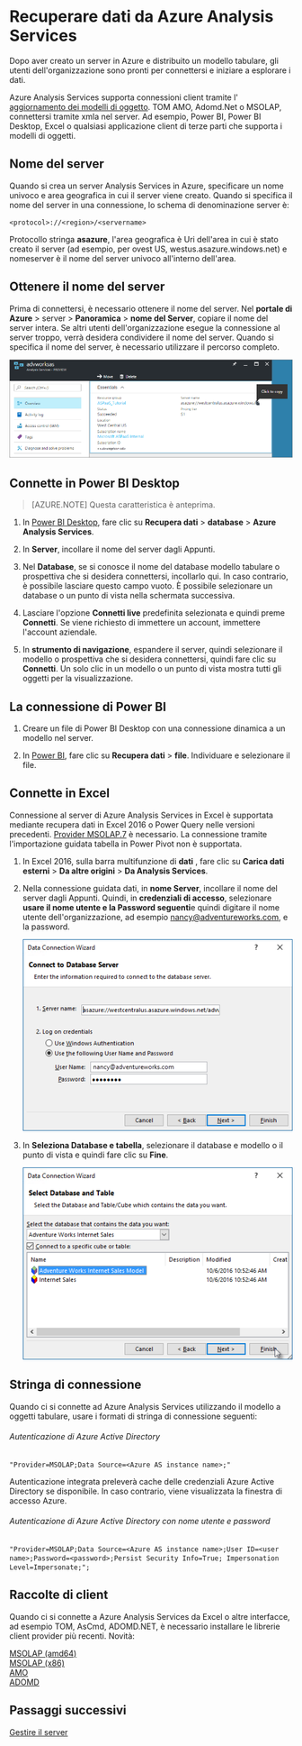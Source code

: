<properties
   pageTitle="Recuperare dati da Analysis Services Azure | Microsoft Azure"
   description="Informazioni su come connettersi e recuperare dati da un server Analysis Services in Azure."
   services="analysis-services"
   documentationCenter=""
   authors="minewiskan"
   manager="erikre"
   editor=""
   tags=""/>
<tags
   ms.service="analysis-services"
   ms.devlang="NA"
   ms.topic="article"
   ms.tgt_pltfrm="NA"
   ms.workload="na"
   ms.date="10/24/2016"
   ms.author="owend"/>

# <a name="get-data-from-azure-analysis-services"></a>Recuperare dati da Azure Analysis Services
Dopo aver creato un server in Azure e distribuito un modello tabulare, gli utenti dell'organizzazione sono pronti per connettersi e iniziare a esplorare i dati.

Azure Analysis Services supporta connessioni client tramite l' [aggiornamento dei modelli di oggetto](#client-libraries). TOM AMO, Adomd.Net o MSOLAP, connettersi tramite xmla nel server. Ad esempio, Power BI, Power BI Desktop, Excel o qualsiasi applicazione client di terze parti che supporta i modelli di oggetti.

## <a name="server-name"></a>Nome del server
Quando si crea un server Analysis Services in Azure, specificare un nome univoco e area geografica in cui il server viene creato. Quando si specifica il nome del server in una connessione, lo schema di denominazione server è:
```
<protocol>://<region>/<servername>
```
 Protocollo stringa **asazure**, l'area geografica è Uri dell'area in cui è stato creato il server (ad esempio, per ovest US, westus.asazure.windows.net) e nomeserver è il nome del server univoco all'interno dell'area.

## <a name="get-the-server-name"></a>Ottenere il nome del server
Prima di connettersi, è necessario ottenere il nome del server. Nel **portale di Azure** > server > **Panoramica** > **nome del Server**, copiare il nome del server intera. Se altri utenti dell'organizzazione esegue la connessione al server troppo, verrà desidera condividere il nome del server. Quando si specifica il nome del server, è necessario utilizzare il percorso completo.

![Ottenere il nome del server in Azure](./media/analysis-services-deploy/aas-deploy-get-server-name.png)


## <a name="connect-in-power-bi-desktop"></a>Connette in Power BI Desktop

> [AZURE.NOTE] Questa caratteristica è anteprima.

1. In [Power BI Desktop](https://powerbi.microsoft.com/desktop/), fare clic su **Recupera dati** > **database** > **Azure Analysis Services**.

2. In **Server**, incollare il nome del server dagli Appunti.

3. Nel **Database**, se si conosce il nome del database modello tabulare o prospettiva che si desidera connettersi, incollarlo qui. In caso contrario, è possibile lasciare questo campo vuoto. È possibile selezionare un database o un punto di vista nella schermata successiva.

4. Lasciare l'opzione **Connetti live** predefinita selezionata e quindi preme **Connetti**. Se viene richiesto di immettere un account, immettere l'account aziendale.

5. In **strumento di navigazione**, espandere il server, quindi selezionare il modello o prospettiva che si desidera connettersi, quindi fare clic su **Connetti**. Un solo clic in un modello o un punto di vista mostra tutti gli oggetti per la visualizzazione.


## <a name="connect-in-power-bi"></a>La connessione di Power BI
1. Creare un file di Power BI Desktop con una connessione dinamica a un modello nel server.

2. In [Power BI](https://powerbi.microsoft.com), fare clic su **Recupera dati** > **file**. Individuare e selezionare il file.


## <a name="connect-in-excel"></a>Connette in Excel
Connessione al server di Azure Analysis Services in Excel è supportata mediante recupera dati in Excel 2016 o Power Query nelle versioni precedenti. [Provider MSOLAP.7](https://aka.ms/msolap) è necessario. La connessione tramite l'importazione guidata tabella in Power Pivot non è supportata.

1. In Excel 2016, sulla barra multifunzione di **dati** , fare clic su **Carica dati esterni** > **Da altre origini** > **Da Analysis Services**.

2. Nella connessione guidata dati, in **nome Server**, incollare il nome del server dagli Appunti. Quindi, in **credenziali di accesso**, selezionare **usare il nome utente e la Password seguenti**e quindi digitare il nome utente dell'organizzazione, ad esempio nancy@adventureworks.com, e la password.

    ![La connessione di accesso di Excel](./media/analysis-services-connect/aas-connect-excel-logon.png)

4. In **Seleziona Database e tabella**, selezionare il database e modello o il punto di vista e quindi fare clic su **Fine**.

    ![Connette in Seleziona modello di Excel](./media/analysis-services-connect/aas-connect-excel-select.png)

## <a name="connection-string"></a>Stringa di connessione
Quando ci si connette ad Azure Analysis Services utilizzando il modello a oggetti tabulare, usare i formati di stringa di connessione seguenti:

###### <a name="integrated-azure-active-directory-authentication"></a>Autenticazione di Azure Active Directory
```
"Provider=MSOLAP;Data Source=<Azure AS instance name>;"
```
Autenticazione integrata preleverà cache delle credenziali Azure Active Directory se disponibile. In caso contrario, viene visualizzata la finestra di accesso Azure.

###### <a name="azure-active-directory-authentication-with-username-and-password"></a>Autenticazione di Azure Active Directory con nome utente e password
```
"Provider=MSOLAP;Data Source=<Azure AS instance name>;User ID=<user name>;Password=<password>;Persist Security Info=True; Impersonation Level=Impersonate;";
```

## <a name="client-libraries"></a>Raccolte di client
Quando ci si connette a Azure Analysis Services da Excel o altre interfacce, ad esempio TOM, AsCmd, ADOMD.NET, è necessario installare le librerie client provider più recenti. Novità:  

[MSOLAP (amd64)](https://go.microsoft.com/fwlink/?linkid=829576)</br>
[MSOLAP (x86)](https://go.microsoft.com/fwlink/?linkid=829575)</br>
[AMO](https://go.microsoft.com/fwlink/?linkid=829578)</br>
[ADOMD](https://go.microsoft.com/fwlink/?linkid=829577)</br>



## <a name="next-steps"></a>Passaggi successivi
[Gestire il server](analysis-services-manage.md)
